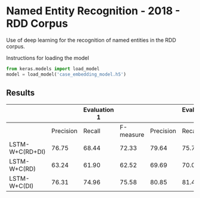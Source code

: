 # Named Entity Recognition - 2018 - RDD Corpus
Use of deep learning for the recognition of named entities in the RDD corpus.

Instructions for loading the model
```python
from keras.models import load_model
model = load_model('case_embedding_model.h5')
```

## Results

|                 	|           	| Evaluation 1 	|           	|           	| Evaluation 2 	|           	|
|-----------------	|-----------	|--------------	|-----------	|-----------	|--------------	|-----------	|
|                 	| Precision 	| Recall       	| F-measure 	| Precision 	| Recall       	| F-measure 	|
| LSTM-W+C(RD+DI) 	| 76.75     	| 68.44        	| 72.33     	| 79.64     	| 75.79        	| 77.65     	|
| LSTM-W+C(RD)    	| 63.24     	| 61.90        	| 62.52     	| 69.69     	| 70.03        	| 69.81     	|
| LSTM-W+C(DI)    	| 76.31     	| 74.96        	| 75.58     	| 80.85     	| 81.44        	| 81.11     	|



